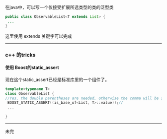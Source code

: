  在java中，可以写一个仅接受扩展所选类型的类的泛型类
 ```java
 public class ObservableList<T extends List> {
  ...
 }
 ```
 
 这里使用 extends 关键字可以完成
 
 ----
 
 ### c++ 的tricks
 
 #### 使用 Boost的static_assert
 现在这个static_assert已经是标准库里的一个组件了。
 
 ```cxx
 template<typename T>
 class ObservableList {
 //Yes, the double parentheses are needed, otherwise the comma will be seen as macro argument separator
  BOOST_STATIC_ASSERT((is_base_of<List, T>::value));// 
  ...
   
 }
 ```
 
 ----
 
 未完
 
 
